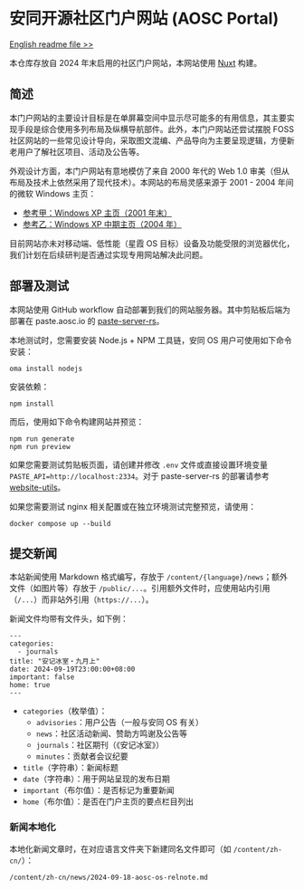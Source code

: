 安同开源社区门户网站 (AOSC Portal)
===

[English readme file >>](/README.md)

本仓库存放自 2024 年末启用的社区门户网站，本网站使用 [Nuxt](https://nuxt.com/) 构建。

简述
---

本门户网站的主要设计目标是在单屏幕空间中显示尽可能多的有用信息，其主要实现手段是综合使用多列布局及纵横导航部件。此外，本门户网站还尝试摆脱 FOSS 社区网站的一些常见设计导向，采取图文混编、产品导向为主要呈现逻辑，方便新老用户了解社区项目、活动及公告等。

外观设计方面，本门户网站有意地模仿了来自 2000 年代的 Web 1.0 审美（但从布局及技术上依然采用了现代技术）。本网站的布局灵感来源于 2001 - 2004 年间的微软 Windows 主页：

- [参考甲：Windows XP 主页（2001 年末）](https://web.archive.org/web/20011211230629/http://microsoft.com/windowsxp/default.asp)
- [参考乙：Windows XP 中期主页（2004 年）](https://web.archive.org/web/20040204080626/http://www.microsoft.com/china/windows/default.mspx)

目前网站亦未对移动端、低性能（星霞 OS 目标）设备及功能受限的浏览器优化，我们计划在后续研判是否通过实现专用网站解决此问题。

部署及测试
---

本网站使用 GitHub workflow 自动部署到我们的网站服务器。其中剪贴板后端为部署在 paste.aosc.io 的 [paste-server-rs](https://github.com/AOSC-Dev/website-utils/tree/master/paste-server-rs)。

本地测试时，您需要安装 Node.js + NPM 工具链，安同 OS 用户可使用如下命令安装：

```
oma install nodejs
```

安装依赖：
```
npm install
```

而后，使用如下命令构建网站并预览：

```
npm run generate
npm run preview
```

如果您需要测试剪贴板页面，请创建并修改 `.env` 文件或直接设置环境变量 `PASTE_API=http://localhost:2334`。对于 paste-server-rs 的部署请参考 [website-utils](https://github.com/AOSC-Dev/website-utils)。

如果您需要测试 nginx 相关配置或在独立环境测试完整预览，请使用：
```
docker compose up --build
```

提交新闻
---

本站新闻使用 Markdown 格式编写，存放于 `/content/{language}/news`；额外文件（如图片等）存放于 `/public/...`。引用额外文件时，应使用站内引用（`/...`）而非站外引用（`https://...`）。

新闻文件均带有文件头，如下例：

```
---
categories:
  - journals
title: "安记冰室・九月上"
date: 2024-09-19T23:00:00+08:00
important: false
home: true
---
```

- `categories`（枚举值）：
    - `advisories`：用户公告（一般与安同 OS 有关）
    - `news`：社区活动新闻、赞助方鸣谢及公告等
    - `journals`：社区期刊（《安记冰室》）
    - `minutes`：贡献者会议纪要
- `title`（字符串）：新闻标题
- `date`（字符串）：用于网站呈现的发布日期
- `important`（布尔值）：是否标记为重要新闻
- `home`（布尔值）：是否在门户主页的要点栏目列出

### 新闻本地化

本地化新闻文章时，在对应语言文件夹下新建同名文件即可（如 `/content/zh-cn/`）：

```
/content/zh-cn/news/2024-09-18-aosc-os-relnote.md
```
